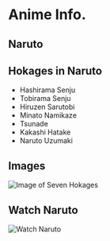 # Anime Info.

## Naruto

## Hokages in Naruto
* Hashirama Senju
* Tobirama Senju
* Hiruzen Sarutobi
* Minato Namikaze
* Tsunade
* Kakashi Hatake
* Naruto Uzumaki
    
## Images
 
![Image of Seven Hokages](https://pm1.aminoapps.com/6601/43e8c383f87b4b3bf3d7dbcb66d1f9bafdb546a8_hq.jpg)

## Watch Naruto

![Watch Naruto](https://www.netflix.com/ca/title/70205012)
